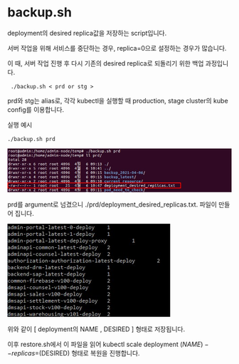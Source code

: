 # backup.sh
 
 deployment의 desired replica값을 저장하는 script입니다.
 
 서버 작업을 위해 서비스를 중단하는 경우, replica=0으로 설정하는 경우가 많습니다.
 
 이 때, 서버 작업 진행 후 다시 기존의 desired replica로 되돌리기 위한 백업 과정입니다.

``` shell
 ./backup.sh < prd or stg >
```

prd와 stg는 alias로, 각각 kubectl을 실행할 때 production, stage cluster의 kube config를 이용합니다.

실행 예시

```shell
./backup.sh prd
```

<img src="/images/cluster/script1.jpg">

prd를 argument로 넘겼으니 ./prd/deployment_desired_replicas.txt. 파일이 만들어 집니다.

<img src="/images/cluster/script2.jpg">

위와 같이 [ deployment의 NAME , DESIRED ] 형태로 저장됩니다.

이후 restore.sh에서 이 파일을 읽어 kubectl scale deployment $(NAME) --replicas=$(DESIRED) 형태로 복원을 진행합니다.


